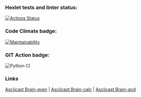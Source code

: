### Hexlet tests and linter status:
[![Actions Status](https://github.com/Zloboglaz/python-project-lvl1/workflows/hexlet-check/badge.svg)](https://github.com/Zloboglaz/python-project-lvl1/actions)

### Code Climate badge:
[![Maintainability](https://api.codeclimate.com/v1/badges/a99a88d28ad37a79dbf6/maintainability)](https://codeclimate.com/github/Zloboglaz/python-project-lvl1/maintainability)

### GIT Action badge:
![Python CI](https://github.com/Zloboglaz/python-project-lvl1/actions/workflows/main.yml/badge.svg)

### Links
[Asciicast Brain-even](https://asciinema.org/a/Albrjpeae8kjLtpeF217CXegd) 
 |
[Asciicast Brain-calc](https://asciinema.org/a/0rtTdJKjhIwSNVy94lWBJr8mi) 
 |
[Asciicast Brain-gcd](https://asciinema.org/a/DuMgP4ivpzN1curcikr7Tg71H)
